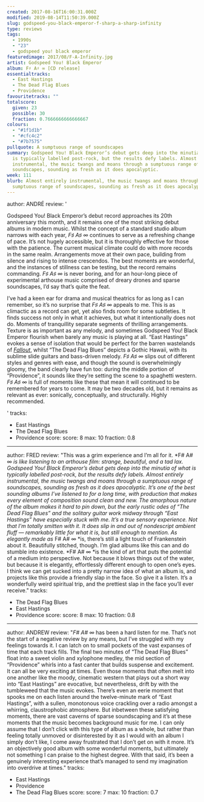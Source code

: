 ```yaml
---
created: 2017-08-16T16:00:31.000Z
modified: 2019-08-14T11:50:39.000Z
slug: godspeed-you-black-emperor-f-sharp-a-sharp-infinity
type: reviews
tags:
  - 1990s
  - "23"
  - godspeed you! black emperor
featuredimage: 2017/08/F-A-Infinity.jpg
artist: Godspeed You! Black Emperor
album: F♯ A♯ ∞ [CD release]
essentialtracks:
  - East Hastings
  - The Dead Flag Blues
  - Providence
favouritetracks: ""
totalscore:
  given: 23
  possible: 30
  fraction: 0.7666666666666667
colours:
  - "#1f1d1b"
  - "#cfc4c2"
  - "#7b7575"
pullquote: A sumptuous range of soundscapes
summary: Godspeed You! Black Emperor’s debut gets deep into the minutia of what
  is typically labelled post-rock, but the results defy labels. Almost entirely
  instrumental, the music twangs and moans through a sumptuous range of
  soundscapes, sounding as fresh as it does apocalyptic.
week: 111
blurb: Almost entirely instrumental, the music twangs and moans through a
  sumptuous range of soundscapes, sounding as fresh as it does apocalyptic.
---
```

author: ANDRÉ
review: '<div class="_d97"><p>Godspeed You! Black Emperor’s debut record
  approaches its 20th anniversary this month, and it remains one of the most
  striking debut albums in modern music. Whilst the concept of a standard studio
  album narrows with each year, <em>F♯ A♯ ∞</em> continues to serve as a
  refreshing change of pace. It’s not hugely accessible, but it is thoroughly
  effective for those with the patience. The current musical climate could do
  with more records in the same realm. Arrangements move at their own pace,
  building from silence and rising to intense crescendos. The best moments are
  wonderful, and the instances of stillness can be testing, but the record
  remains commanding. <em>F♯ A♯ ∞</em> is never boring, and for an hour-long
  piece of experimental arthouse music comprised of dreary drones and sparse
  soundscapes, I’d say that’s quite the feat.</p><p>I’ve had a keen ear for
  drama and musical theatrics for as long as I can remember, so it’s no surprise
  that <em>F♯ A♯ ∞</em> appeals to me. This is as climactic as a record can get,
  yet also finds room for some subtleties. It finds success not only in what it
  achieves, but what it intentionally does not do. Moments of tranquillity
  separate segments of thrilling arrangements. Texture is as important as any
  melody, and sometimes Godspeed You! Black Emperor flourish when barely any
  music is playing at all. “East Hastings” evokes a sense of isolation that
  would be perfect for the barren wastelands of <em><a
  href="https://audioxide.com/articles/world-on-fire-the-music-of-fallout-3/"
  target="_blank" rel="noopener">Fallout</a></em>, whilst “The Dead Flag Blues”
  depicts a Gothic Hawaii, with its sublime slide guitars and bass-driven
  melody. <em>F♯ A♯ ∞</em> slips out of different styles and genres with ease,
  and though the sound is overwhelmingly gloomy, the band clearly have fun too:
  during the middle portion of “Providence”, it sounds like they’re setting the
  scene to a spaghetti western. <em>F♯ A♯ ∞</em> is full of moments like these
  that mean it will continued to be remembered for years to come. It may be two
  decades old, but it remains as relevant as ever: sonically, conceptually, and
  structurally. Highly recommended.</p></div>'
tracks:
  - East Hastings
  - ­­The Dead Flag Blues
  - ­­Providence
score:
  score: 8
  max: 10
  fraction: 0.8
---
author: FRED
review: "This was a grim experience and I’m all for it. *F# A# ∞ *is like
  listening to an arthouse film: strange, beautiful, and a tad lax. Godspeed
  You! Black Emperor’s debut gets deep into the minutia of what is typically
  labelled post-rock, but the results defy labels. Almost entirely instrumental,
  the music twangs and moans through a sumptuous range of soundscapes, sounding
  as fresh as it does apocalyptic. It’s one of the best sounding albums I’ve
  listened to for a long time, with production that makes every element of
  composition sound clean and new. The amorphous nature of the album makes it
  hard to pin down, but the early rustic odes of “The Dead Flag Blues” and the
  solitary guitar work midway through “East Hastings” have especially stuck with
  me. It’s a true sensory experience. Not that I’m totally smitten with it. It
  does slip in and out of nondescript ambient fluff — remarkably little for what
  it is, but still enough to mention. As elegantly made as* F# A# ∞ *is, there’s
  still a light touch of Frankenstein about it. Beautifully stitched, though.
  I’m glad albums like this can and do stumble into existence. *F# A# ∞ *is the
  kind of art that puts the potential of a medium into perspective. Not because
  it blows things out of the water, but because it is elegantly, effortlessly
  different enough to open one’s eyes. I think we can get sucked into a pretty
  narrow idea of what an album is, and projects like this provide a friendly
  slap in the face. So give it a listen. It’s a wonderfully weird spiritual
  trip, and the prettiest slap in the face you’ll ever receive."
tracks:
  - The Dead Flag Blues
  - ­­East Hastings
  - ­­Providence
score:
  score: 8
  max: 10
  fraction: 0.8
---
author: ANDREW
review: "*F# A# ∞* has been a hard listen for me. That’s not the start of a
  negative review by any means, but I’ve struggled with my feelings towards it.
  I can latch on to small pockets of the vast expanses of time that each track
  fills. The final two minutes of “The Dead Flag Blues” float into a sweet
  violin and xylophone medley, the mid section of “Providence” whirls into a
  fast canter that builds suspense and excitement. It can all be very exciting
  at times. Even those moments that often melt into one another like the moody,
  cinematic western that plays out a short way into “East Hastings” are
  evocative, but nevertheless, drift by with the tumbleweed that the music
  evokes. There’s even an eerie moment that spooks me on each listen around the
  twelve-minute mark of “East Hastings”, with a sullen, monotonous voice
  crackling over a radio amongst a whirring, claustrophobic atmosphere. But
  inbetween these satisfying moments, there are vast caverns of sparse
  soundscaping and it’s at these moments that the music becomes background music
  for me. I can only assume that I don’t click with this type of album as a
  whole, but rather than feeling totally unmoved or disinterested by it as I
  would with an album I simply don’t like, I come away frustrated that I don’t
  get on with it more. It’s an objectively good album with some wonderful
  moments, but ultimately not something I can praise to the highest degree. With
  that said, it’s been a genuinely interesting experience that’s managed to send
  my imagination into overdrive at times."
tracks:
  - East Hastings
  - ­­Providence
  - ­­The Dead Flag Blues
score:
  score: 7
  max: 10
  fraction: 0.7
